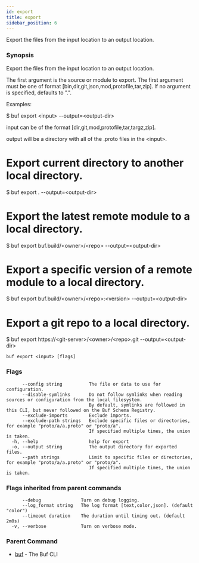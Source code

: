 ```yaml
---
id: export
title: export
sidebar_position: 6
---
```

Export the files from the input location to an output location.

### Synopsis

Export the files from the input location to an output location.

The first argument is the source or module to export.
The first argument must be one of format [bin,dir,git,json,mod,protofile,tar,zip].
If no argument is specified, defaults to &#34;.&#34;.

Examples:

$ buf export &lt;input&gt; --output=&lt;output-dir&gt;

input can be of the format [dir,git,mod,protofile,tar,targz,zip].

output will be a directory with all of the .proto files in the &lt;input&gt;.

# Export current directory to another local directory. 
$ buf export . --output=&lt;output-dir&gt;

# Export the latest remote module to a local directory.
$ buf export buf.build/&lt;owner&gt;/&lt;repo&gt; --output=&lt;output-dir&gt;

# Export a specific version of a remote module to a local directory.
$ buf export buf.build/&lt;owner&gt;/&lt;repo&gt;:&lt;version&gt; --output=&lt;output-dir&gt;

# Export a git repo to a local directory.
$ buf export https://&lt;git-server&gt;/&lt;owner&gt;/&lt;repo&gt;.git --output=&lt;output-dir&gt; 

```
buf export <input> [flags]
```

### Flags

```
      --config string          The file or data to use for configuration.
      --disable-symlinks       Do not follow symlinks when reading sources or configuration from the local filesystem.
                               By default, symlinks are followed in this CLI, but never followed on the Buf Schema Registry.
      --exclude-imports        Exclude imports.
      --exclude-path strings   Exclude specific files or directories, for example "proto/a/a.proto" or "proto/a".
                               If specified multiple times, the union is taken.
  -h, --help                   help for export
  -o, --output string          The output directory for exported files.
      --path strings           Limit to specific files or directories, for example "proto/a/a.proto" or "proto/a".
                               If specified multiple times, the union is taken.
```

### Flags inherited from parent commands

```
      --debug               Turn on debug logging.
      --log_format string   The log format [text,color,json]. (default "color")
      --timeout duration    The duration until timing out. (default 2m0s)
  -v, --verbose             Turn on verbose mode.
```

### Parent Command

* [buf](index)	 - The Buf CLI
